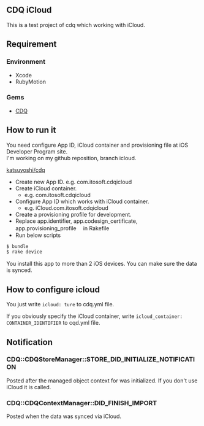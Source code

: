 ## CDQ iCloud

This is a test project of cdq which working with iCloud.


## Requirement

### Environment

- Xcode
- RubyMotion

### Gems

- [CDQ](https://github.com/infinitered/cdq)

## How to run it

You need configure App ID, iCloud container and provisioning file at iOS Developer Program site.  
I'm working on my github reposition, branch icloud.

[katsuyoshi/cdq](https://github.com/katsuyoshi/cdq)


- Create new App ID.
  e.g. com.itosoft.cdqicloud
- Create iCloud container.
    - e.g. com.itosoft.cdqicloud
- Configure App ID which works with iCloud container.
    - e.g. iCloud.com.itosoft.cdqicloud
- Create a provisioning profile for development.
- Replace app.identifier, app.codesign_certificate, app.provisioning_profile　 in Rakefile
- Run below scripts

```sh
$ bundle
$ rake device
```

You install this app to more than 2 iOS devices. You can make sure the data is synced.


## How to configure icloud

You just write ```icloud: ture``` to cdq.yml file.

If you obviously specify the iCloud container, write ```icloud_container: CONTAINER_IDENTIFIER``` to cqd.yml file.



## Notification

### CDQ::CDQStoreManager::STORE_DID_INITIALIZE_NOTIFICATION

Posted after the managed object context for was initialized. If you don't use iCloud it is called.

### CDQ::CDQContextManager::DID_FINISH_IMPORT

Posted when the data was synced via iCloud.


